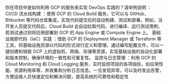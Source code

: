 你在项目中是如何利用 GCP 的服务来实现 DevOps 实践的？请举例说明 ：
CI/CD 流水线构建 ：使用 GCP 的 Cloud Build 服务，它可以与 GitHub、Bitbucket 等代码仓库集成，实现代码提交后的自动构建、测试和部署。例如，当开发人员提交代码后，Cloud Build 会自动拉取代码，进行编译、运行测试用例，若测试通过则将应用部署到 GCP 的 App Engine 或 Compute Engine 上。
基础设施即代码（IaC）实践 ：借助 GCP 的 Deployment Manager 或 Terraform 等工具，将基础设施资源以代码的形式进行定义和管理。通过编写配置文件，可以一键创建和销毁 GCP 上的虚拟机、网络、存储等资源，实现基础设施的自动化部署和版本控制，确保环境的一致性和可重复性。
监控与日志管理 ：利用 GCP 的 Cloud Monitoring 和 Cloud Logging 服务，实时监控项目的各项指标，如应用性能、资源利用率等，并收集和分析日志信息。一旦发现异常，可以及时发出告警，方便运维人员快速定位和解决问题，提高系统的可靠性和稳定性
